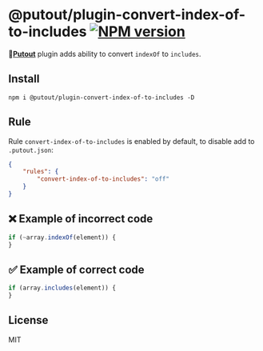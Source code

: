 # @putout/plugin-convert-index-of-to-includes [![NPM version][NPMIMGURL]][NPMURL]

[NPMIMGURL]: https://img.shields.io/npm/v/@putout/plugin-convert-index-of-to-includes.svg?style=flat&longCache=true
[NPMURL]: https://npmjs.org/package/@putout/plugin-convert-index-of-to-includes "npm"

🐊[**Putout**](https://github.com/coderaiser/putout) plugin adds ability to convert `indexOf` to `includes`.

## Install

```
npm i @putout/plugin-convert-index-of-to-includes -D
```

## Rule

Rule `convert-index-of-to-includes` is enabled by default, to disable add to `.putout.json`:

```json
{
    "rules": {
        "convert-index-of-to-includes": "off"
    }
}
```

## ❌ Example of incorrect code

```js
if (~array.indexOf(element)) {
}
```

## ✅ Example of correct code

```js
if (array.includes(element)) {
}
```

## License

MIT
